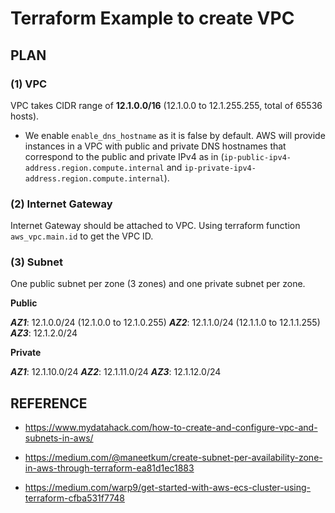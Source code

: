 # Terraform Example to create VPC

## PLAN

### (1) VPC

VPC takes CIDR range of **12.1.0.0/16** (12.1.0.0 to 12.1.255.255, total of 65536 hosts).

- We enable `enable_dns_hostname` as it is false by default. AWS will provide instances in a VPC with public and private DNS hostnames that correspond to the public and private IPv4 as in (`ip-public-ipv4-address.region.compute.internal` and `ip-private-ipv4-address.region.compute.internal`).

### (2) Internet Gateway

Internet Gateway should be attached to VPC. Using terraform function `aws_vpc.main.id` to get the VPC ID.

### (3) Subnet

One public subnet per zone (3 zones) and one private subnet per zone.

**Public**

***AZ1***: 12.1.0.0/24 (12.1.0.0 to 12.1.0.255)
***AZ2***: 12.1.1.0/24 (12.1.1.0 to 12.1.1.255)
***AZ3***: 12.1.2.0/24

**Private**

***AZ1***: 12.1.10.0/24
***AZ2***: 12.1.11.0/24
***AZ3***: 12.1.12.0/24


## REFERENCE

- https://www.mydatahack.com/how-to-create-and-configure-vpc-and-subnets-in-aws/

- https://medium.com/@maneetkum/create-subnet-per-availability-zone-in-aws-through-terraform-ea81d1ec1883

- https://medium.com/warp9/get-started-with-aws-ecs-cluster-using-terraform-cfba531f7748
